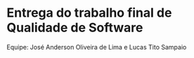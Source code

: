# Entrega do trabalho final de Qualidade de Software
<p>Equipe: José Anderson Oliveira de Lima e Lucas Tito Sampaio</p>
